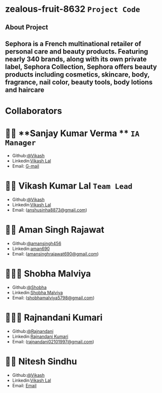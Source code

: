 # zealous-fruit-8632  `Project Code`

## About Project 
<h2>
Sephora is a French multinational retailer of personal care and beauty products. Featuring nearly 340 brands, along with its own private label, Sephora Collection, Sephora offers beauty products including cosmetics, skincare, body, fragrance, nail color, beauty tools, body lotions and haircare
</h2>


# Collaborators

# 🧔🏻 **Sanjay Kumar Verma ** `IA Manager`

- Github:[@Vikash](https://github.com/Therobo77)
- Linkedin:[Vikash Lal](https://www.linkedin.com/in/vikashlal7722/)
- Email: [G-mail](anshusinha8873@gmail.com)


# 🧔🏻 **Vikash Kumar Lal** `Team Lead`

- Github:[@Vikash](https://github.com/Therobo77)
- Linkedin:[Vikash Lal](https://www.linkedin.com/in/vikashlal7722/)
- Email: (anshusinha8873@gmail.com)

# 👨🏻 **Aman Singh Rajawat** 

- Github:[@amansingh456](https://github.com/amansingh456)
- Linkedin:[aman690](https://www.linkedin.com/in/aman690/)
- Email: (amansinghrajawat690@gmail.com)

# 🧑🏻‍🦰 **Shobha Malviya**

- Github:[@Shobha](https://github.com/shobhamalviya)
- Linkedin:[Shobha Malviya](https://www.linkedin.com/in/shobha-malviya-24bb311a4/)
- Email: (shobhamalviya5798@gmail.com)

# 👱🏻‍♂️ **Rajnandani Kumari**

- Github:[@Rajnandani](https://github.com/Raj210Kumari)
- Linkedin:[Rajnandani Kumari](https://www.linkedin.com/in/k-rajnandani210/)
- Email: (rajnandani02101997@gmail.com)

# 🧑🏻 **Nitesh Sindhu**

- Github:[@Vikash](https://github.com/)
- Linkedin:[Vikash Lal](https://www.linkedin.com/in/)
- Email: [Email](anshusinha8873@gmail.com)
